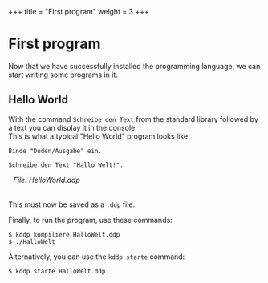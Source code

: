+++
title = "First program"
weight = 3
+++

# First program
Now that we have successfully installed the programming language, we can start writing some programs in it.

## Hello World
With the command `Schreibe den Text` from the standard library followed by a text you can display it in the console.<br>
This is what a typical "Hello World" program looks like:
```ddp
Binde "Duden/Ausgabe" ein.

Schreibe den Text "Hallo Welt!".
```
<h6 style="margin-top: 0; margin-left: 10px">File: HelloWorld.ddp </h6>


This must now be saved as a `.ddp` file.

Finally, to run the program, use these commands:
```terminal
$ kddp kompiliere HalloWelt.ddp
$ ./HalloWelt
```

Alternatively, you can use the `kddp starte` command:
```terminal
$ kddp starte HalloWelt.ddp
```